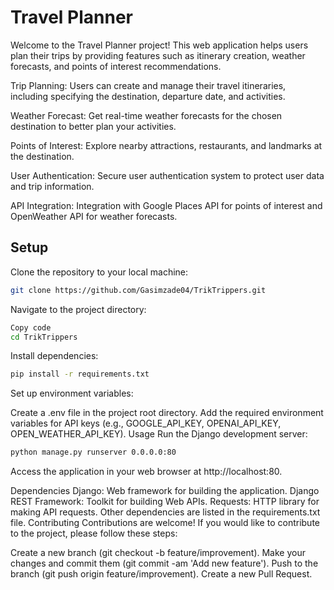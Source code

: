 # Travel Planner
Welcome to the Travel Planner project! This web application helps users plan their trips by providing features such as itinerary creation, weather forecasts, and points of interest recommendations.


Trip Planning: Users can create and manage their travel itineraries, including specifying the destination, departure date, and activities.

Weather Forecast: Get real-time weather forecasts for the chosen destination to better plan your activities.

Points of Interest: Explore nearby attractions, restaurants, and landmarks at the destination.

User Authentication: Secure user authentication system to protect user data and trip information.

API Integration: Integration with Google Places API for points of interest and OpenWeather API for weather forecasts.

## Setup

Clone the repository to your local machine:


```bash
git clone https://github.com/Gasimzade04/TrikTrippers.git
```
Navigate to the project directory:

```bash
Copy code
cd TrikTrippers
```
Install dependencies:

```bash
pip install -r requirements.txt
```
Set up environment variables:

Create a .env file in the project root directory.
Add the required environment variables for API keys (e.g., GOOGLE_API_KEY, OPENAI_API_KEY, OPEN_WEATHER_API_KEY).
Usage
Run the Django development server:

```bash
python manage.py runserver 0.0.0.0:80 
```
Access the application in your web browser at http://localhost:80.

Dependencies
Django: Web framework for building the application.
Django REST Framework: Toolkit for building Web APIs.
Requests: HTTP library for making API requests.
Other dependencies are listed in the requirements.txt file.
Contributing
Contributions are welcome! If you would like to contribute to the project, please follow these steps:

Create a new branch (git checkout -b feature/improvement).
Make your changes and commit them (git commit -am 'Add new feature').
Push to the branch (git push origin feature/improvement).
Create a new Pull Request.
